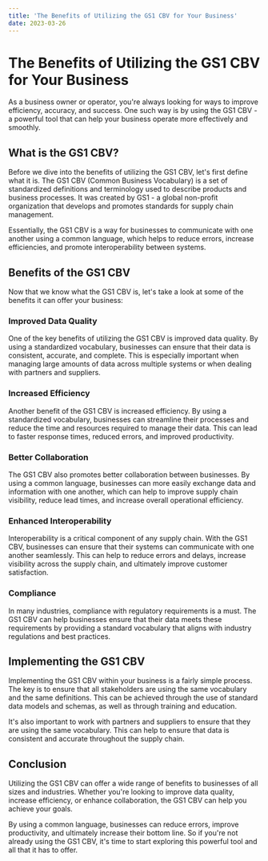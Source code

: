 ```yaml
---
title: 'The Benefits of Utilizing the GS1 CBV for Your Business'
date: 2023-03-26
---
```


# The Benefits of Utilizing the GS1 CBV for Your Business

As a business owner or operator, you're always looking for ways to improve efficiency, accuracy, and success. One such way is by using the GS1 CBV - a powerful tool that can help your business operate more effectively and smoothly.

## What is the GS1 CBV?

Before we dive into the benefits of utilizing the GS1 CBV, let's first define what it is. The GS1 CBV (Common Business Vocabulary) is a set of standardized definitions and terminology used to describe products and business processes. It was created by GS1 - a global non-profit organization that develops and promotes standards for supply chain management.

Essentially, the GS1 CBV is a way for businesses to communicate with one another using a common language, which helps to reduce errors, increase efficiencies, and promote interoperability between systems.

## Benefits of the GS1 CBV

Now that we know what the GS1 CBV is, let's take a look at some of the benefits it can offer your business:

### Improved Data Quality

One of the key benefits of utilizing the GS1 CBV is improved data quality. By using a standardized vocabulary, businesses can ensure that their data is consistent, accurate, and complete. This is especially important when managing large amounts of data across multiple systems or when dealing with partners and suppliers.

### Increased Efficiency

Another benefit of the GS1 CBV is increased efficiency. By using a standardized vocabulary, businesses can streamline their processes and reduce the time and resources required to manage their data. This can lead to faster response times, reduced errors, and improved productivity.

### Better Collaboration

The GS1 CBV also promotes better collaboration between businesses. By using a common language, businesses can more easily exchange data and information with one another, which can help to improve supply chain visibility, reduce lead times, and increase overall operational efficiency.

### Enhanced Interoperability

Interoperability is a critical component of any supply chain. With the GS1 CBV, businesses can ensure that their systems can communicate with one another seamlessly. This can help to reduce errors and delays, increase visibility across the supply chain, and ultimately improve customer satisfaction.

### Compliance

In many industries, compliance with regulatory requirements is a must. The GS1 CBV can help businesses ensure that their data meets these requirements by providing a standard vocabulary that aligns with industry regulations and best practices.

## Implementing the GS1 CBV

Implementing the GS1 CBV within your business is a fairly simple process. The key is to ensure that all stakeholders are using the same vocabulary and the same definitions. This can be achieved through the use of standard data models and schemas, as well as through training and education.

It's also important to work with partners and suppliers to ensure that they are using the same vocabulary. This can help to ensure that data is consistent and accurate throughout the supply chain.

## Conclusion

Utilizing the GS1 CBV can offer a wide range of benefits to businesses of all sizes and industries. Whether you're looking to improve data quality, increase efficiency, or enhance collaboration, the GS1 CBV can help you achieve your goals.

By using a common language, businesses can reduce errors, improve productivity, and ultimately increase their bottom line. So if you're not already using the GS1 CBV, it's time to start exploring this powerful tool and all that it has to offer.
